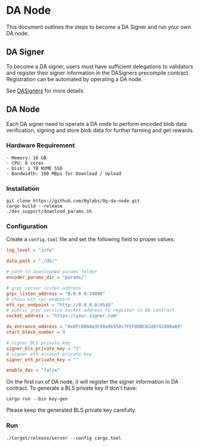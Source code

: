 # DA Node

This document outlines the steps to become a DA Signer and run your own DA node.

## DA Signer

To become a DA signer, users must have sufficient delegations to validators and register their signer information in the DASigners precompile contract. Registration can be automated by operating a DA node.

See [DASigners](../docs/0G%20Chain/Precompiles/DASigners.md#terminology) for more details.

## DA Node

Each DA signer need to operate a DA node to perform encoded blob data verification, signing and store blob data for further farming and get rewards.

### Hardware Requirement

```
- Memory: 16 GB
- CPU: 8 cores
- Disk: 1 TB NVME SSD
- Bandwidth: 100 MBps for Download / Upload
```

### Installation

```
git clone https://github.com/0glabs/0g-da-node.git
cargo build --release
./dev_support/download_params.sh
```

### Configuration

Create a `config.toml` file and set the following field to proper values:

```toml
log_level = "info"

data_path = "./db/"

# path to downloaded params folder
encoder_params_dir = "params/" 

# grpc server listen address
grpc_listen_address = "0.0.0.0:34000"
# chain eth rpc endpoint
eth_rpc_endpoint = "http://0.0.0.0:8545"
# public grpc service socket address to register in DA contract
socket_address = "https://your.signer.com"

da_entrance_address = "0xDFC8B84e3C98e8b550c7FEF00BCB2d8742d80a69"
start_block_number = 0

# signer BLS private key
signer_bls_private_key = "1"
# signer eth account private key
signer_eth_private_key = ""

enable_das = "false"
```

On the first run of DA node, it will register the signer information in DA contract. To generate a BLS private key if don't have:
```
cargo run --bin key-gen
```
Please keep the generated BLS private key carefully.

### Run

```
./target/release/server --config cargo.toml
```